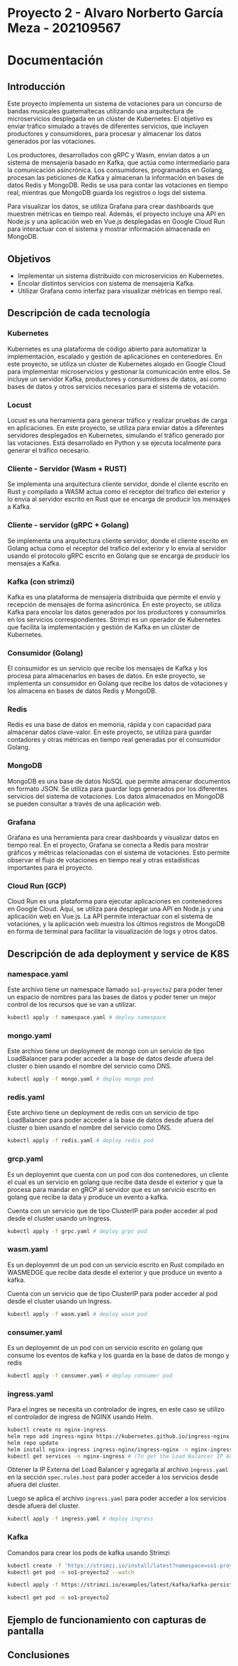 # Proyecto 2 - Alvaro Norberto García Meza - 202109567
# Documentación

## Introducción
Este proyecto implementa un sistema de votaciones para un concurso de bandas musicales guatemaltecas utilizando una arquitectura de microservicios desplegada en un clúster de Kubernetes. El objetivo es enviar tráfico simulado a través de diferentes servicios, que incluyen productores y consumidores, para procesar y almacenar los datos generados por las votaciones.

Los productores, desarrollados con gRPC y Wasm, envían datos a un sistema de mensajería basado en Kafka, que actúa como intermediario para la comunicación asincrónica. Los consumidores, programados en Golang, procesan las peticiones de Kafka y almacenan la información en bases de datos Redis y MongoDB. Redis se usa para contar las votaciones en tiempo real, mientras que MongoDB guarda los registros o logs del sistema.

Para visualizar los datos, se utiliza Grafana para crear dashboards que muestren métricas en tiempo real. Además, el proyecto incluye una API en Node.js y una aplicación web en Vue.js desplegadas en Google Cloud Run para interactuar con el sistema y mostrar información almacenada en MongoDB.

## Objetivos
- Implementar un sistema distribuido con microservicios en Kubernetes.
- Encolar distintos servicios con sistema de mensajería Kafka.
- Utilizar Grafana como interfaz para visualizar métricas en tiempo real.

## Descripción de cada tecnología

### Kubernetes
Kubernetes es una plataforma de código abierto para automatizar la implementación, escalado y gestión de aplicaciones en contenedores. En este proyecto, se utiliza un clúster de Kubernetes alojado en Google Cloud para implementar microservicios y gestionar la comunicación entre ellos. Se incluye un servidor Kafka, productores y consumidores de datos, así como bases de datos y otros servicios necesarios para el sistema de votación.

### Locust
Locust es una herramienta para generar tráfico y realizar pruebas de carga en aplicaciones. En este proyecto, se utiliza para enviar datos a diferentes servidores desplegados en Kubernetes, simulando el tráfico generado por las votaciones. Está desarrollado en Python y se ejecuta localmente para generar el tráfico necesario.

### Cliente - Servidor (Wasm + RUST)
Se implementa una arquitectura cliente servidor, donde el cliente escrito en Rust y compilado a WASM actua como el receptor del trafico del exterior y lo envia al servidor escrito en Rust que se encarga de producir los mensajes a Kafka.

### Cliente - servidor (gRPC + Golang)
Se implementa una arquitectura cliente servidor, donde el cliente escrito en Golang actua como el receptor del trafico del exterior y lo envia al servidor usando el protocolo gRPC escrito en Golang que se encarga de producir los mensajes a Kafka.

### Kafka (con strimzi)
Kafka es una plataforma de mensajería distribuida que permite el envío y recepción de mensajes de forma asincrónica. En este proyecto, se utiliza Kafka para encolar los datos generados por los productores y consumirlos en los servicios correspondientes. Strimzi es un operador de Kubernetes que facilita la implementación y gestión de Kafka en un clúster de Kubernetes.

### Consumidor (Golang)
El consumidor es un servicio que recibe los mensajes de Kafka y los procesa para almacenarlos en bases de datos. En este proyecto, se implementa un consumidor en Golang que recibe los datos de votaciones y los almacena en bases de datos Redis y MongoDB.

### Redis
Redis es una base de datos en memoria, rápida y con capacidad para almacenar datos clave-valor. En este proyecto, se utiliza para guardar contadores y otras métricas en tiempo real generadas por el consumidor Golang.

### MongoDB
MongoDB es una base de datos NoSQL que permite almacenar documentos en formato JSON. Se utiliza para guardar logs generados por los diferentes servicios del sistema de votaciones. Los datos almacenados en MongoDB se pueden consultar a través de una aplicación web.
### Grafana
Grafana es una herramienta para crear dashboards y visualizar datos en tiempo real. En el proyecto, Grafana se conecta a Redis para mostrar gráficos y métricas relacionadas con el sistema de votaciones. Esto permite observar el flujo de votaciones en tiempo real y otras estadísticas importantes para el proyecto.

### Cloud Run (GCP)
Cloud Run es una plataforma para ejecutar aplicaciones en contenedores en Google Cloud. Aquí, se utiliza para desplegar una API en Node.js y una aplicación web en Vue.js. La API permite interactuar con el sistema de votaciones, y la aplicación web muestra los últimos registros de MongoDB en forma de terminal para facilitar la visualización de logs y otros datos.

## Descripción de ada deployment y service de K8S

### namespace.yaml

Este archivo tiene un namespace llamado `so1-proyecto2` para poder tener un espacio de nombres para las bases de datos y
poder tener un mejor control de los recursos que se van a utilizar.

```bash
kubectl apply -f namespace.yaml # deploy namespace
```


### mongo.yaml

Este archivo tiene un deployment de mongo con un servicio de tipo LoadBalancer para poder acceder a la base de datos desde afuera del cluster o bien usando el nombre del servicio como DNS.

```bash
kubectl apply -f mongo.yaml # deploy mongo pod
```

### redis.yaml

Este archivo tiene un deployment de redis con un servicio de tipo LoadBalancer para poder acceder a la base de datos desde afuera del cluster o bien usando el nombre del servicio como DNS.

```bash
kubectl apply -f redis.yaml # deploy redis pod
```

### grcp.yaml
Es un deployemnt que cuenta con un pod con dos contenedores, un cliente el cual es un servicio en golang que recibe data desde el exterior y que la procesa para mandar en gRCP al servidor que es un servicio escrito en golang que recibe la data y produce un evento a kafka.

Cuenta con un servicio que de tipo ClusterIP para poder acceder al pod desde el cluster usando un Ingress.

```bash
kubectl apply -f grpc.yaml # deploy grpc pod
```

### wasm.yaml

Es un deployemnt de un pod con un servicio escrito en Rust compilado en WASMEDGE que recibe data desde el exterior y que produce un evento a kafka.

Cuenta con un servicio que de tipo ClusterIP para poder acceder al pod desde el cluster usando un Ingress.

```bash
kubectl apply -f wasm.yaml # deploy wasm pod
```


### consumer.yaml

Es un deployemnt de un pod con un servicio escrito en golang que consume los eventos de kafka y los guarda en la base de datos de mongo y redis

```bash
kubectl apply -f consumer.yaml # deploy consumer pod
```


### ingress.yaml

Para el ingres se necesita un controlador de ingres, en este caso se utilizo el controlador de ingress de NGINX usando Helm.
  
  ```bash
kubectl create ns nginx-ingress
helm repo add ingress-nginx https://kubernetes.github.io/ingress-nginx 
helm repo update 
helm install nginx-ingress ingress-nginx/ingress-nginx -n nginx-ingress
kubectl get services -n nginx-ingress # (To get the Load Balancer IP Address)
  ```

Obtener la IP Externa del Load Balancer y agregarla al archivo `ingress.yaml` en la sección `spec.rules.host` para poder acceder a los servicios desde afuera del cluster.

Luego se aplica el archivo `ingress.yaml` para poder acceder a los servicios desde afuera del cluster.
```bash
kubectl apply -f ingress.yaml # deploy ingress
```

### Kafka

Comandos para crear los pods de kafka usando Strimzi
  
  ```bash
  kubectl create -f 'https://strimzi.io/install/latest?namespace=so1-proyecto2' -n so1-proyecto2
  kubectl get pod -n so1-proyecto2 --watch

  kubectl apply -f https://strimzi.io/examples/latest/kafka/kafka-persistent-single.yaml -n so1-proyecto2

  kubectl get pod -n so1-proyecto2
  ```
## Ejemplo de funcionamiento con capturas de pantalla


## Conclusiones

